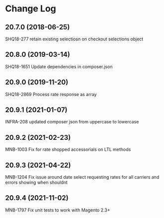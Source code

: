 # Change Log
## 20.7.0 (2018-06-25)
SHQ18-277 retain existing selectiosn on checkout selections object


## 20.8.0 (2019-03-14)
SHQ18-1651 Update dependencies in composer.json


## 20.9.0 (2019-11-20)
SHQ18-2869 Process rate response as array


## 20.9.1 (2021-01-07)
INFRA-208 updated composer json from uppercase to lowercase


## 20.9.2 (2021-02-23)
MNB-1003 Fix for rate shopped accessorials on LTL methods


## 20.9.3 (2021-04-22)
MNB-1204 Fix issue around date select requesting rates for all carriers and errors showing when shouldnt


## 20.9.4 (2021-11-02)
MNB-1797 Fix unit tests to work with Magento 2.3+


